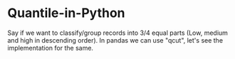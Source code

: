 # Quantile-in-Python
Say if we want to classify/group records into 3/4 equal parts (Low, medium and high in descending order). In pandas we can use "qcut", let's see the implementation for the same.
